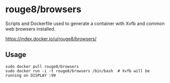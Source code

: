rouge8/browsers
===============

Scripts and Dockerfile used to generate a container with Xvfb and common web browsers installed.

<https://index.docker.io/u/rouge8/browsers/>

## Usage

    sudo docker pull rouge8/browsers
    sudo docker run -i -t rouge8/browsers /bin/bash  # Xvfb will be running on DISPLAY :99
